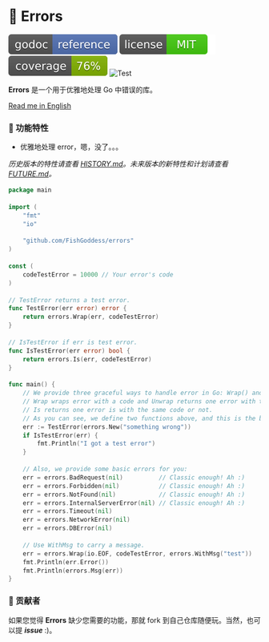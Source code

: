 # 🔧 Errors

[![Go Doc](_icons/godoc.svg)](https://pkg.go.dev/github.com/FishGoddess/errors)
[![License](_icons/license.svg)](https://opensource.org/licenses/MIT)
[![License](_icons/coverage.svg)](_icons/coverage.svg)
![Test](https://github.com/FishGoddess/errors/actions/workflows/test.yml/badge.svg)

**Errors** 是一个用于优雅地处理 Go 中错误的库。

[Read me in English](./README.en.md)

### 🙋‍ 功能特性

* 优雅地处理 error，嗯，没了。。。

_历史版本的特性请查看 [HISTORY.md](./HISTORY.md)。未来版本的新特性和计划请查看 [FUTURE.md](./FUTURE.md)。_

```go
package main

import (
	"fmt"
	"io"

	"github.com/FishGoddess/errors"
)

const (
	codeTestError = 10000 // Your error's code
)

// TestError returns a test error.
func TestError(err error) error {
	return errors.Wrap(err, codeTestError)
}

// IsTestError if err is test error.
func IsTestError(err error) bool {
	return errors.Is(err, codeTestError)
}

func main() {
	// We provide three graceful ways to handle error in Go: Wrap() and Unwrap() and Is().
	// Wrap wraps error with a code and Unwrap returns one error with this code.
	// Is returns one error is with the same code or not.
	// As you can see, we define two functions above, and this is the basic way to use this lib.
	err := TestError(errors.New("something wrong"))
	if IsTestError(err) {
		fmt.Println("I got a test error")
	}

	// Also, we provide some basic errors for you:
	err = errors.BadRequest(nil)          // Classic enough! Ah :)
	err = errors.Forbidden(nil)           // Classic enough! Ah :)
	err = errors.NotFound(nil)            // Classic enough! Ah :)
	err = errors.InternalServerError(nil) // Classic enough! Ah :)
	err = errors.Timeout(nil)
	err = errors.NetworkError(nil)
	err = errors.DBError(nil)

	// Use WithMsg to carry a message.
	err = errors.Wrap(io.EOF, codeTestError, errors.WithMsg("test"))
	fmt.Println(err.Error())
	fmt.Println(errors.Msg(err))
}
```

### 👥 贡献者

如果您觉得 **Errors** 缺少您需要的功能，那就 fork 到自己仓库随便玩。当然，也可以提 _**issue**_ :)。
